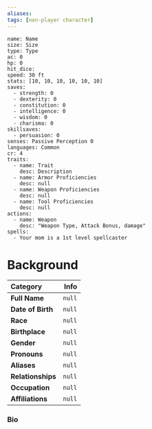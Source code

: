 ```yaml
---
aliases:
tags: [non-player character]
---
```


```statblock
name: Name
size: Size
type: Type
ac: 0
hp: 0
hit_dice:
speed: 30 ft
stats: [10, 10, 10, 10, 10, 10]
saves:
  - strength: 0
  - dexterity: 0
  - constitution: 0
  - intelligence: 0
  - wisdom: 0
  - charisma: 0
skillsaves:
  - persuasion: 0
senses: Passive Perception 0
languages: Common
cr: 4
traits:
  - name: Trait
    desc: Description
  - name: Armor Proficiencies
    desc: null
  - name: Weapon Proficiencies
    desc: null
  - name: Tool Proficiencies
    desc: null
actions:
  - name: Weapon
    desc: "Weapon Type, Attack Bonus, damage"
spells: 
  - Your mom is a 1st level spellcaster
```
# Background
**Category** | **Info**
:------------|------------------:
**Full Name** | `null`
**Date of Birth** | `null`
**Race** | `null`
**Birthplace** | `null`
**Gender** | `null`
**Pronouns** | `null`
**Aliases** | `null`
**Relationships** | `null`
**Occupation**| `null`
**Affiliations** | `null`

### Bio 